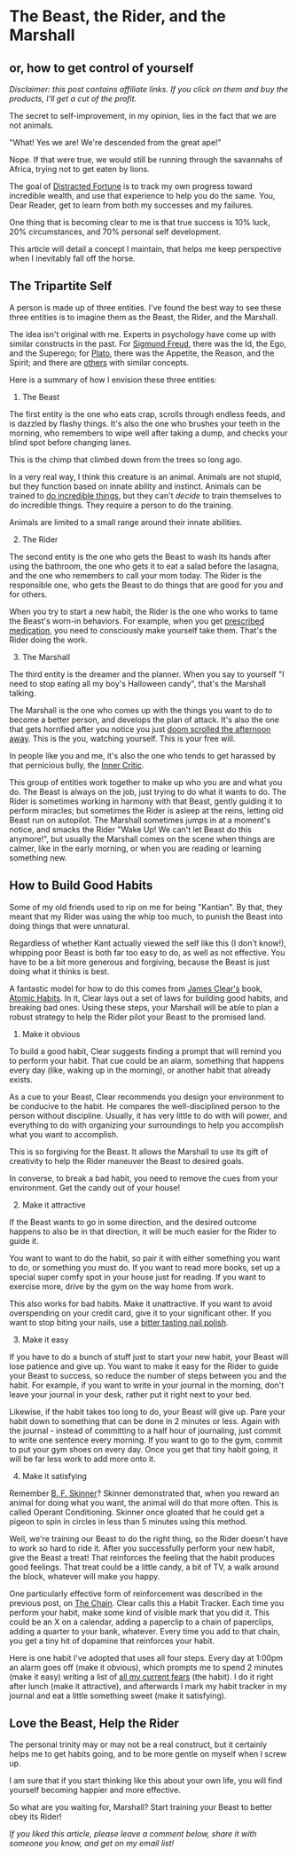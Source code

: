 The Beast, the Rider, and the Marshall
======================================

or, how to get control of yourself
----------------------------------

_Disclaimer:  this post contains affiliate links.  If you click on them and buy the products, I'll get a cut of the profit._

The secret to self-improvement, in my opinion, lies in the fact that we are not animals.

"What!  Yes we are!  We're descended from the great ape!"

Nope.  If that were true, we would still be running through the savannahs of Africa, trying not to get eaten by lions.

The goal of [Distracted Fortune](https://distractedfortune.com) is to track my own progress toward incredible wealth, and use that experience to help you do the same.  You, Dear Reader, get to learn from both my successes and my failures.

One thing that is becoming clear to me is that true success is 10% luck, 20% circumstances, and 70% personal self development.

This article will detail a concept I maintain, that helps me keep perspective when I inevitably fall off the horse.

## The Tripartite Self

A person is made up of three entities.  I've found the best way to see these three entities is to imagine them as the Beast, the Rider, and the Marshall.

The idea isn't original with me.  Experts in psychology have come up with similar constructs in the past.  For [Sigmund Freud](https://www.verywellmind.com/the-id-ego-and-superego-2795951), there was the Id, the Ego, and the Superego; for [Plato](https://history-of-ancient-philosophy.com/Ancient/chapter53.html), there was the Appetite, the Reason, and the Spirit; and there are [others](https://larouchepub.com/lar/2004/3106tariffs_trade.html) with similar concepts.

Here is a summary of how I envision these three entities:

1. The Beast

The first entity is the one who eats crap, scrolls through endless feeds, and is dazzled by flashy things.  It's also the one who brushes your teeth in the morning, who remembers to wipe well after taking a dump, and checks your blind spot before changing lanes.

This is the chimp that climbed down from the trees so long ago.

In a very real way, I think this creature is an animal.  Animals are not stupid, but they function based on innate ability and instinct.  Animals can be trained to [do incredible things](https://www.youtube.com/watch?v=kC02idN7m3E), but they can't _decide_ to train themselves to do incredible things.  They require a person to do the training.

Animals are limited to a small range around their innate abilities.

2. The Rider

The second entity is the one who gets the Beast to wash its hands after using the bathroom, the one who gets it to eat a salad before the lasagna, and the one who remembers to call your mom today.  The Rider is the responsible one, who gets the Beast to do things that are good for you and for others.

When you try to start a new habit, the Rider is the one who works to tame the Beast's worn-in behaviors.  For example, when you get [prescribed medication](https://distractedfortune.com/take-your-meds/), you need to consciously make yourself take them.  That's the Rider doing the work.

3. The Marshall

The third entity is the dreamer and the planner.  When you say to yourself "I need to stop eating all my boy's Halloween candy", that's the Marshall talking.

The Marshall is the one who comes up with the things you want to do to become a better person, and develops the plan of attack.  It's also the one that gets horrified after you notice you just [doom scrolled the afternoon away](https://distractedfortune.com/lost-in-likes-seize-your-own-attention/).  This is the you, watching yourself.  This is your free will.

In people like you and me, it's also the one who tends to get harassed by that pernicious bully, the [Inner Critic](https://distractedfortune.com/growth-mindset-versus-influencer-defeat-the-beast-to-succeed/).

This group of entities work together to make up who you are and what you do.  The Beast is always on the job, just trying to do what it wants to do.  The Rider is sometimes working in harmony with that Beast, gently guiding it to perform miracles; but sometimes the Rider is asleep at the reins, letting old Beast run on autopilot.  The Marshall sometimes jumps in at a moment's notice, and smacks the Rider "Wake Up!  We can't let Beast do this anymore!", but usually the Marshall comes on the scene when things are calmer, like in the early morning, or when you are reading or learning something new.

## How to Build Good Habits

Some of my old friends used to rip on me for being "Kantian".  By that, they meant that my Rider was using the whip too much, to punish the Beast into doing things that were unnatural.

Regardless of whether Kant actually viewed the self like this (I don't know!), whipping poor Beast is both far too easy to do, as well as not effective.  You have to be a bit more generous and forgiving, because the Beast is just doing what it thinks is best.

A fantastic model for how to do this comes from [James Clear's](https://jamesclear.com/) book, [Atomic Habits](https://www.amazon.com/Atomic-Habits-Proven-Build-Break/dp/0735211299/ref=nosim?tab=distractedfor-2).  In it, Clear lays out a set of laws for building good habits, and breaking bad ones.  Using these steps, your Marshall will be able to plan a robust strategy to help the Rider pilot your Beast to the promised land.

1. Make it obvious

To build a good habit, Clear suggests finding a prompt that will remind you to perform your habit.  That cue could be an alarm, something that happens every day (like, waking up in the morning), or another habit that already exists.

As a cue to your Beast, Clear recommends you design your environment to be conducive to the habit.  He compares the well-disciplined person to the person without discipline.  Usually, it has very little to do with will power, and everything to do with organizing your surroundings to help you accomplish what you want to accomplish.

This is so forgiving for the Beast.  It allows the Marshall to use its gift of creativity to help the Rider maneuver the Beast to desired goals.

In converse, to break a bad habit, you need to remove the cues from your environment.  Get the candy out of your house!

2. Make it attractive

If the Beast wants to go in some direction, and the desired outcome happens to also be in that direction, it will be much easier for the Rider to guide it.

You want to want to do the habit, so pair it with either something you want to do, or something you must do.  If you want to read more books, set up a special super comfy spot in your house just for reading.  If you want to exercise more, drive by the gym on the way home from work.

This also works for bad habits.  Make it unattractive.  If you want to avoid overspending on your credit card, give it to your significant other.  If you want to stop biting your nails, use a [bitter tasting nail polish](https://www.amazon.com/Deterrent-Treatment-Putting-Fingers-Application/dp/B00336WT3O/ref=nosim?tab=distractedfor-2).

3. Make it easy

If you have to do a bunch of stuff just to start your new habit, your Beast will lose patience and give up.  You want to make it easy for the Rider to guide your Beast to success, so reduce the number of steps between you and the habit.  For example, if you want to write in your journal in the morning, don't leave your journal in your desk, rather put it right next to your bed.

Likewise, if the habit takes too long to do, your Beast will give up.  Pare your habit down to something that can be done in 2 minutes or less.  Again with the journal - instead of committing to a half hour of journaling, just commit to write one sentence every morning.  If you want to go to the gym, commit to put your gym shoes on every day.  Once you get that tiny habit going, it will be far less work to add more onto it.

4. Make it satisfying

Remember [B. F. Skinner](https://randolphwatkins.com/adhd-as-the-behaviorist-sees-it/)?  Skinner demonstrated that, when you reward an animal for doing what you want, the animal will do that more often.  This is called Operant Conditioning.  Skinner once gloated that he could get a pigeon to spin in circles in less than 5 minutes using this method.

Well, we're training our Beast to do the right thing, so the Rider doesn't have to work so hard to ride it.  After you successfully perform your new habit, give the Beast a treat!  That reinforces the feeling that the habit produces good feelings.  That treat could be a little candy, a bit of TV, a walk around the block, whatever will make you happy.

One particularly effective form of reinforcement was described in the previous post, on [The Chain](https://distractedfortune.com/put-another-link-on-the-chain/).  Clear calls this a Habit Tracker.  Each time you perform your habit, make some kind of visible mark that you did it.  This could be an X on a calendar, adding a paperclip to a chain of paperclips, adding a quarter to your bank, whatever.  Every time you add to that chain, you get a tiny hit of dopamine that reinforces your habit.

Here is one habit I've adopted that uses all four steps.  Every day at 1:00pm an alarm goes off (make it obvious), which prompts me to spend 2 minutes (make it easy) writing a list of [all my current fears](https://distractedfortune.com/focus-on-your-fears-a-strategy-for-action/) (the habit).  I do it right after lunch (make it attractive), and afterwards I mark my habit tracker in my journal and eat a little something sweet (make it satisfying).

## Love the Beast, Help the Rider

The personal trinity may or may not be a real construct, but it certainly helps me to get habits going, and to be more gentle on myself when I screw up.

I am sure that if you start thinking like this about your own life, you will find yourself becoming happier and more effective.

So what are you waiting for, Marshall?  Start training your Beast to better obey its Rider!

_If you liked this article, please leave a comment below, share it with someone you know, and get on my email list!_
